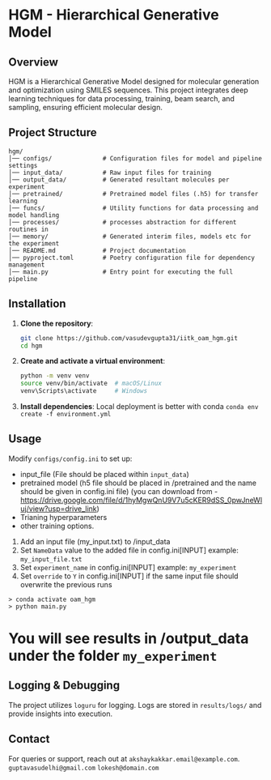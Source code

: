 # **HGM - Hierarchical Generative Model**
 
 ## **Overview**
 HGM is a Hierarchical Generative Model designed for molecular generation and optimization using SMILES sequences. This project integrates deep learning techniques for data processing, training, beam search, and sampling, ensuring efficient molecular design.
 
 ## **Project Structure**
 ```
 hgm/
 │── configs/              # Configuration files for model and pipeline settings
 │── input_data/           # Raw input files for training
 │── output_data/          # Generated resultant molecules per experiment
 │── pretrained/           # Pretrained model files (.h5) for transfer learning
 │── funcs/                # Utility functions for data processing and model handling
 │── processes/            # processes abstraction for different routines in 
 │── memory/               # Generated interim files, models etc for the experiment
 │── README.md             # Project documentation
 │── pyproject.toml        # Poetry configuration file for dependency management
 │── main.py               # Entry point for executing the full pipeline
 ```
 
 ## **Installation**
 1. **Clone the repository**:
    ```bash
    git clone https://github.com/vasudevgupta31/iitk_oam_hgm.git
    cd hgm
    ```
 2. **Create and activate a virtual environment**:
    ```bash
    python -m venv venv
    source venv/bin/activate  # macOS/Linux
    venv\Scripts\activate     # Windows
    ```
 3. **Install dependencies**:
 Local deployment is better with conda 
 ```conda env create -f environment.yml```
 

 
 ## **Usage**
 Modify `configs/config.ini` to set up:
 - input_file (File should be placed within `input_data`)
 - pretrained model (h5 file should be placed in /pretrained and the name should be given in config.ini file) (you can download from - https://drive.google.com/file/d/1hyMgwQnU9V7u5cKER9dSS_0pwJneWluj/view?usp=drive_link)
 - Trianing hyperparameters
 - other training options.

 1. Add an input file (my_input.txt) to /input_data
 2. Set `NameData` value to the added file in config.ini[INPUT] example: `my_input_file.txt`
 3. Set `experiment_name` in config.ini[INPUT] example: `my_experiment`
 4. Set `override` to `Y` in config.ini[INPUT] if the same input file should overwrite the previous runs
```
> conda activate oam_hgm
> python main.py
```

# You will see results in /output_data under the folder `my_experiment`
 
 
 ## **Logging & Debugging**
 The project utilizes `loguru` for logging. Logs are stored in `results/logs/` and provide insights into execution.
  
 ## **Contact**
 For queries or support, reach out at 
 `akshaykakkar.email@example.com`.
 `guptavasudelhi@gmail.com`
 `lokesh@domain.com`
